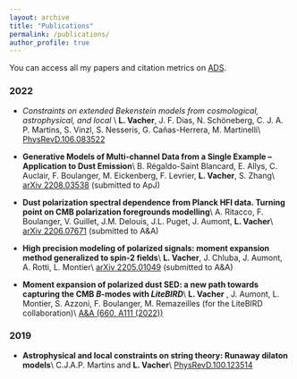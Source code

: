 ```yaml
---
layout: archive
title: "Publications"
permalink: /publications/
author_profile: true
---
```


You can access all my papers and citation metrics on [ADS](https://ui.adsabs.harvard.edu/search/q=orcid%3A0000-0001-9551-1417&sort=date+desc).

### 2022 

- *Constraints on extended Bekenstein models from cosmological, astrophysical, and local* \\
**L. Vacher**, J. F. Dias, N. Schöneberg, C. J. A. P. Martins, S. Vinzl, S. Nesseris, G. Cañas-Herrera, M. Martinelli\\
[PhysRevD.106.083522](https://arxiv.org/pdf/2207.03258.pdf)

- **Generative Models of Multi-channel Data from a Single Example – Application to Dust Emission**\\
B. Régaldo-Saint Blancard, E. Allys, C. Auclair, F. Boulanger, M. Eickenberg, F. Levrier, **L. Vacher**, S. Zhang\\
[arXiv 2208.03538](https://arxiv.org/pdf/2208.03538.pdf) (submitted to ApJ)

- **Dust polarization spectral dependence from Planck HFI data. Turning point on CMB polarization foregrounds modelling**\\
A. Ritacco, F. Boulanger, V. Guillet, J.M. Delouis, J.L. Puget, J. Aumont, **L. Vacher**\\
[arXiv 2206.07671](https://arxiv.org/pdf/2206.07671.pdf) (submitted to A&A)

- **High precision modeling of polarized signals: moment expansion method generalized to spin-2 fields**\\
**L. Vacher**, J. Chluba, J. Aumont, A. Rotti, L. Montier\\
[arXiv 2205.01049](https://arxiv.org/pdf/2205.01049.pdf) (submitted to A&A)

- **Moment expansion of polarized dust SED: a new path towards capturing the CMB *B*-modes with *LiteBIRD***\\
**L. Vacher** , J. Aumont, L. Montier, S. Azzoni, F. Boulanger, M. Remazeilles (for the LiteBIRD collaboration)\\
[A&A (660, A111 (2022))](https://www.aanda.org/articles/aa/pdf/2022/04/aa42664-21.pdf) 

### 2019

- **Astrophysical and local constraints on string theory: Runaway dilaton models**\\
C.J.A.P. Martins and **L. Vacher**\\
[PhysRevD.100.123514](https://arxiv.org/pdf/1911.10821.pdf) 
